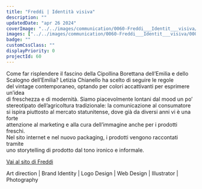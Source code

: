 ```yaml
---
title: "Freddi | Identità visiva"
description: ""
updatedDate: "apr 26 2024"
coverImage: "../../images/communication/0060-Freddi___Identit___visiva/0000-Freddi___Identit___visiva_Freddi_cipolle_cipolline_emilia_romagna_scalogno_italiano_food_identita_visiva.jpg"
images: ["../../images/communication/0060-Freddi___Identit___visiva/0001-Freddi___Identit___visiva_Freddi_cipolle_cipolline_emilia_romagna_scalogno_italiano_food_identita_visiva.jpg","../../images/communication/0060-Freddi___Identit___visiva/0002-Freddi___Identit___visiva_Freddi_cipolle_cipolline_emilia_romagna_scalogno_italiano_food_identita_visiva.jpg","../../images/communication/0060-Freddi___Identit___visiva/0003-Freddi___Identit___visiva_Freddi_cipolle_cipolline_emilia_romagna_scalogno_italiano_food_identita_visiva.jpg","../../images/communication/0060-Freddi___Identit___visiva/0004-Freddi___Identit___visiva_Freddi_cipolle_cipolline_emilia_romagna_scalogno_italiano_food_identita_visiva.jpg","../../images/communication/0060-Freddi___Identit___visiva/0005-Freddi___Identit___visiva_Freddi_cipolle_cipolline_emilia_romagna_scalogno_italiano_food_identita_visiva.jpg","../../images/communication/0060-Freddi___Identit___visiva/0006-Freddi___Identit___visiva_Freddi_cipolle_cipolline_emilia_romagna_scalogno_italiano_food_identita_visiva.jpg","../../images/communication/0060-Freddi___Identit___visiva/0007-Freddi___Identit___visiva_Freddi_cipolle_cipolline_emilia_romagna_scalogno_italiano_food_identita_visiva.jpg","../../images/communication/0060-Freddi___Identit___visiva/0008-Freddi___Identit___visiva_Freddi_cipolle_cipolline_emilia_romagna_scalogno_italiano_food_identita_visiva.jpg","../../images/communication/0060-Freddi___Identit___visiva/0009-Freddi___Identit___visiva_Freddi_cipolle_cipolline_emilia_romagna_scalogno_italiano_food_identita_visiva.jpg"]
badge: ""
customCssClass: ""
displayPriority: 0
projectId: 60
---
```


Come far risplendere il fascino della Cipollina Borettana dell’Emilia e dello  
Scalogno dell’Emilia? Letizia Chianello ha scelto di seguire le regole  
del vintage contemporaneo, optando per colori accattivanti per esprimere un’idea  
di freschezza e di modernità. Siamo piacevolmente lontani dal mood un po’  
stereotipato dell’agricoltura tradizionale: la comunicazione al consumatore  
si ispira piuttosto al mercato statunitense, dove già da diversi anni vi è una forte  
attenzione al marketing e alla cura dell’immagine anche per i prodotti freschi.  
Nel sito internet e nel nuovo packaging, i prodotti vengono raccontati tramite  
uno storytelling di prodotto dal tono ironico e informale.  


<a href="https://cipollefreddi.it/" target="_blank">Vai al sito di Freddi</a>

Art direction | Brand Identity | Logo Design | Web Design | Illustrator | Photography
